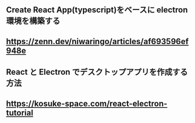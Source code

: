 ## Create React App(typescript)をベースに electron 環境を構築する

## https://zenn.dev/niwaringo/articles/af693596ef948e

## React と Electron でデスクトップアプリを作成する方法

## https://kosuke-space.com/react-electron-tutorial
